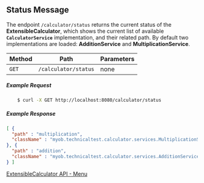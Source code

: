 ## Status Message

The endpoint  `/calculator/status` returns the current status of the **ExtensibleCalculator**, 
which shows the current list of available **`CalculatorService`** implementation, and their related path. 
By default two implementations are loaded: **AdditionService** and **MultiplicationService**.

| Method | Path                    | Parameters |
| ------ | ------------------------| -----------|
| `GET`  | `/calculator/status`    | none       |

##### Example Request
```bash
    $ curl -X GET http://localhost:8080/calculator/status
```

##### Example Response

```json
[ {
  "path" : "multiplication",
  "className" : "myob.technicaltest.calculator.services.MultiplicationService"
}, {
  "path" : "addition",
  "className" : "myob.technicaltest.calculator.services.AdditionService"
} ]
```

[ExtensibleCalculator API - Menu](./API_menu.md)